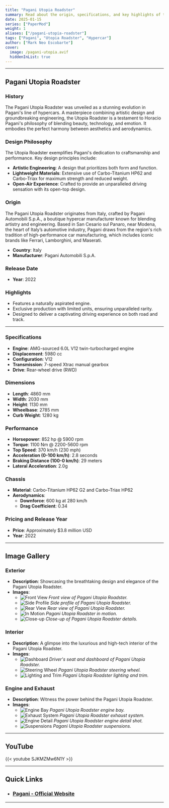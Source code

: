 ```yaml
---
title: "Pagani Utopia Roadster"
summary: Read about the origin, specifications, and key highlights of the Pagani Utopia Roadster, including an exclusive image gallery.
date: 2025-01-15
series: ["PaperMod"]
weight: 1
aliases: ["/pagani-utopia-roadster"]
tags: ["Pagani", "Utopia Roadster", "Hypercar"]
author: ["Mark Neo Escobarte"]
cover:
  image: /pagani-utopia.avif
  hiddenInList: true
---
```


---

## Pagani Utopia Roadster 

### History

The Pagani Utopia Roadster was unveiled as a stunning evolution in Pagani's line of hypercars. A masterpiece combining artistic design and groundbreaking engineering, the Utopia Roadster is a testament to Horacio Pagani's philosophy of blending beauty, technology, and emotion. It embodies the perfect harmony between aesthetics and aerodynamics.

### Design Philosophy

The Utopia Roadster exemplifies Pagani's dedication to craftsmanship and performance. Key design principles include:

- **Artistic Engineering**: A design that prioritizes both form and function.
- **Lightweight Materials**: Extensive use of Carbo-Titanium HP62 and Carbo-Triax for maximum strength and reduced weight.
- **Open-Air Experience**: Crafted to provide an unparalleled driving sensation with its open-top design.

### Origin

The Pagani Utopia Roadster originates from Italy, crafted by Pagani Automobili S.p.A., a boutique hypercar manufacturer known for blending artistry and engineering. Based in San Cesario sul Panaro, near Modena, the heart of Italy’s automotive industry, Pagani draws from the region's rich tradition of high-performance car manufacturing, which includes iconic brands like Ferrari, Lamborghini, and Maserati.


- **Country**: Italy
- **Manufacturer**: Pagani Automobili S.p.A.

### Release Date

- **Year**: 2022

### Highlights

- Features a naturally aspirated engine.
- Exclusive production with limited units, ensuring unparalleled rarity.
- Designed to deliver a captivating driving experience on both road and track.

---

### Specifications

- **Engine**: AMG-sourced 6.0L V12 twin-turbocharged engine
- **Displacement**: 5980 cc
- **Configuration**: V12
- **Transmission**: 7-speed Xtrac manual gearbox
- **Drive**: Rear-wheel drive (RWD)

### Dimensions

- **Length**: 4860 mm
- **Width**: 2030 mm
- **Height**: 1130 mm
- **Wheelbase**: 2785 mm
- **Curb Weight**: 1280 kg

### Performance

- **Horsepower**: 852 hp @ 5900 rpm
- **Torque**: 1100 Nm @ 2200-5600 rpm
- **Top Speed**: 370 km/h (230 mph)
- **Acceleration (0-100 km/h)**: 2.8 seconds
- **Braking Distance (100-0 km/h)**: 29 meters
- **Lateral Acceleration**: 2.0g

### Chassis

- **Material**: Carbo-Titanium HP62 G2 and Carbo-Triax HP62
- **Aerodynamics**:
  - **Downforce**: 600 kg at 280 km/h
  - **Drag Coefficient**: 0.34

### Pricing and Release Year

- **Price**: Approximately $3.8 million USD
- **Year**: 2022

---

## Image Gallery

### Exterior

- **Description**: Showcasing the breathtaking design and elegance of the Pagani Utopia Roadster.
- **Images**:
  - ![Front View](/pagani-utopia-front.avif)
    *Front view of Pagani Utopia Roadster.*
  - ![Side Profile](/pagani-utopia-side.avif)
    *Side profile of Pagani Utopia Roadster.*
  - ![Rear View](/pagani-utopia-back.avif)
    *Rear view of Pagani Utopia Roadster.*
  - ![In Motion](/pagani-utopia-in-motion1.avif)
    *Pagani Utopia Roadster in motion.*
  - ![Close-up](/pagani-utopia-close-up.avif)
    *Close-up of Pagani Utopia Roadster details.*

### Interior

- **Description**: A glimpse into the luxurious and high-tech interior of the Pagani Utopia Roadster.
- **Images**:
  - ![Dashboard](/pagani-utopia-driver-seat.avif)
    *Driver's seat and dashboard of Pagani Utopia Roadster.*
  - ![Steering Wheel](/pagani-utopia-wheel.avif)
    *Pagani Utopia Roadster steering wheel.*
  - ![Lighting and Trim](/pagani-utopia-trim.avif)
    *Pagani Utopia Roadster lighting and trim.*

### Engine and Exhaust

- **Description**: Witness the power behind the Pagani Utopia Roadster.
- **Images**:
  - ![Engine Bay](/pagani-utopia-engine-system.avif)
    *Pagani Utopia Roadster engine bay.*
  - ![Exhaust System](/pagani-utopia-exhaust-system.avif)
    *Pagani Utopia Roadster exhaust system.*
  - ![Engine Detail](/pagani-utopia-engine.avif)
    *Pagani Utopia Roadster engine detail shot.*
  - ![Suspensions](/pagani-utopia-suspencion.jpg)
    *Pagani Utopia Roadster suspensions.*

---

## YouTube

{{< youtube SJKMZMw6N1Y >}}

---

## Quick Links

- ### [Pagani - Official Website](https://www.pagani.com)

---

